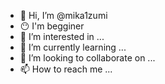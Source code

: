 - 👋 Hi, I’m @mika1zumi
- 😶 I'm begginer
- 👀 I’m interested in ...
- 🌱 I’m currently learning ...
- 💞️ I’m looking to collaborate on ...
- 📫 How to reach me ...

<!---
mika1zumi/mika1zumi is a ✨ special ✨ repository because its `README.md` (this file) appears on your GitHub profile.
You can click the Preview link to take a look at your changes.
--->
